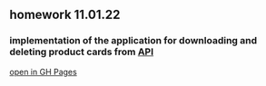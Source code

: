## homework 11.01.22

### implementation of the application for downloading and deleting product cards from [API](https://fakestoreapi.com/products)

[open in GH Pages](https://tatianawansiedler.github.io/loading-deleting_product_cards/)
